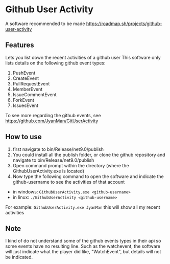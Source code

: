 # Github User Activity
A software recommended to be made https://roadmap.sh/projects/github-user-activity

## Features
Lets you list down the recent activities of a github user
This software only lists details on the following github event types:
1. PushEvent
2. CreateEvent
3. PullRequestEvent
4. MemberEvent
5. IssueCommentEvent
6. ForkEvent
7. IssuesEvent

To see more regarding the github events, see https://github.com/JyanMan/GitUserActivity

## How to use
1. first navigate to bin/Release/net9.0/publish
2. You could install all the publish folder, or clone the github repository and navigate to bin/Release/net9.0/publish
3. Open command prompt within the directory (where the GithubUserActivity.exe is located)
4. Now type the following command to open the software and indicate the github-username to see the activities of that account
- in windows: `GithubUserActivity.exe <github-username>`
- in linux: `./GithubUserActivity <github-username>`

For example:
   `GithubUserActivity.exe JyanMan`
   this will show all my recent activities

## Note
I kind of do not understand some of the github events types in their api so some events have no resulting line.
Such as the watchevent, the software will just indicate what the player did like, "WatchEvent", but details will not be indicated.


